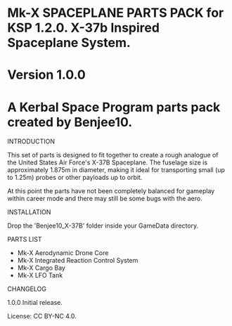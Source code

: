 Mk-X SPACEPLANE PARTS PACK for KSP 1.2.0.
X-37b Inspired Spaceplane System.
==========
Version 1.0.0
==========
A Kerbal Space Program parts pack created by Benjee10.
==========

INTRODUCTION

This set of parts is designed to fit together to create a rough analogue of the United States Air Force's X-37B Spaceplane. The fuselage size is approximately 1.875m in diameter, making it ideal for transporting small (up to 1.25m) probes or other payloads up to orbit. 

At this point the parts have not been completely balanced for gameplay within career mode and there may still be some bugs with the aero. 

INSTALLATION

Drop the 'Benjee10_X-37B' folder inside your GameData directory. 

PARTS LIST

- Mk-X Aerodynamic Drone Core
- Mk-X Integrated Reaction Control System
- Mk-X Cargo Bay
- Mk-X LFO Tank

CHANGELOG

1.0.0
Initial release. 

License: CC BY-NC 4.0.
